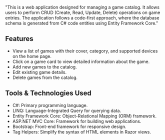 
"This is a web application designed for managing a game catalog. It allows users to perform CRUD (Create, Read, Update, Delete) operations on game entries. The application follows a code-first approach, where the database schema is generated from C# code entities using Entity Framework Core."

## Features

- View a list of games with their cover, category, and supported devices on the home page.
- Click on a game card to view detailed information about the game.
- Add new games to the catalog.
- Edit existing game details.
- Delete games from the catalog.
  
## Tools & Technologies Used

- C#: Primary programming language.
- LINQ: Language-Integrated Query for querying data.
- Entity Framework Core: Object-Relational Mapping (ORM) framework.
- ASP.NET MVC Core: Framework for building web applications.
- Bootstrap: Front-end framework for responsive design.
- Tag Helpers: Simplify the syntax of HTML elements in Razor views.
 
